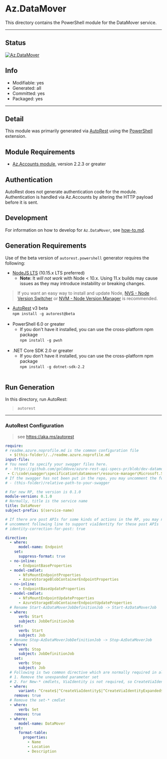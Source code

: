 <!-- region Generated -->
# Az.DataMover
This directory contains the PowerShell module for the DataMover service.

---
## Status
[![Az.DataMover](https://img.shields.io/powershellgallery/v/Az.DataMover.svg?style=flat-square&label=Az.DataMover "Az.DataMover")](https://www.powershellgallery.com/packages/Az.DataMover/)

## Info
- Modifiable: yes
- Generated: all
- Committed: yes
- Packaged: yes

---
## Detail
This module was primarily generated via [AutoRest](https://github.com/Azure/autorest) using the [PowerShell](https://github.com/Azure/autorest.powershell) extension.

## Module Requirements
- [Az.Accounts module](https://www.powershellgallery.com/packages/Az.Accounts/), version 2.2.3 or greater

## Authentication
AutoRest does not generate authentication code for the module. Authentication is handled via Az.Accounts by altering the HTTP payload before it is sent.

## Development
For information on how to develop for `Az.DataMover`, see [how-to.md](how-to.md).
<!-- endregion -->

## Generation Requirements
Use of the beta version of `autorest.powershell` generator requires the following:
- [NodeJS LTS](https://nodejs.org) (10.15.x LTS preferred)
  - **Note**: It *will not work* with Node < 10.x. Using 11.x builds may cause issues as they may introduce instability or breaking changes.
> If you want an easy way to install and update Node, [NVS - Node Version Switcher](../nodejs/installing-via-nvs.md) or [NVM - Node Version Manager](../nodejs/installing-via-nvm.md) is recommended.
- [AutoRest](https://aka.ms/autorest) v3 beta <br>`npm install -g autorest@beta`<br>&nbsp;
- PowerShell 6.0 or greater
  - If you don't have it installed, you can use the cross-platform npm package <br>`npm install -g pwsh`<br>&nbsp;
- .NET Core SDK 2.0 or greater
  - If you don't have it installed, you can use the cross-platform npm package <br>`npm install -g dotnet-sdk-2.2`<br>&nbsp;

## Run Generation
In this directory, run AutoRest:
> `autorest`

---
### AutoRest Configuration
> see https://aka.ms/autorest

``` yaml
require:
# readme.azure.noprofile.md is the common configuration file
  - $(this-folder)/../readme.azure.noprofile.md
input-file:
# You need to specify your swagger files here.
# - https://github.com/golddove/azure-rest-api-specs-pr/blob/dev-datamover-Microsoft.Storage-2021-10-01-privatepreview/specification/datamover/resource-manager/Microsoft.Storage/preview/2021-08-01/datamover.json
 - C:\code\swagger\specification\datamover\resource-manager\Microsoft.Storage\preview\2021-08-01\datamover.json
# If the swagger has not been put in the repo, you may uncomment the following line and refer to it locally
# - (this-folder)/relative-path-to-your-swagger 

# For new RP, the version is 0.1.0
module-version: 0.1.0
# Normally, title is the service name
title: DataMover
subject-prefix: $(service-name)

# If there are post APIs for some kinds of actions in the RP, you may need to 
# uncomment following line to support viaIdentity for these post APIs
# identity-correction-for-post: true

directive:
  - where:
      model-name: Endpoint
    set:
      suppress-format: true	  
  - no-inline:
      - EndpointBaseProperties
  - model-cmdlet:
      - NfsMountEndpointProperties
      - AzureStorageBlobContainerEndpointProperties
  - no-inline:
      - EndpointBaseUpdateProperties
  - model-cmdlet:
      - NfsMountEndpointUpdateProperties
      - AzureStorageBlobContainerEndpointUpdateProperties
  # Rename Start-AzDataMoverJobDefinitionJob -> Start-AzDataMoverJob 
  - where:
      verb: Start
      subject: JobDefinitionJob
    set:
      verb: Start
      subject: Job
  # Rename Stop-AzDataMoverJobDefinitionJob -> Stop-AzDataMoverJob 
  - where:
      verb: Stop
      subject: JobDefinitionJob
    set:
      verb: Stop
      subject: Job	  
  # Following is two common directive which are normally required in all the RPs
  # 1. Remove the unexpanded parameter set
  # 2. For New-* cmdlets, ViaIdentity is not required, so CreateViaIdentityExpanded is removed as well
  - where:
      variant: ^Create$|^CreateViaIdentity$|^CreateViaIdentityExpanded$|^Update$|^UpdateViaIdentity$
    remove: true
  # Remove the set-* cmdlet
  - where:
      verb: Set
    remove: true
  - where:
      model-name: DataMover
    set:
      format-table:
        properties:
          - Name
          - Location
          - Description
```
